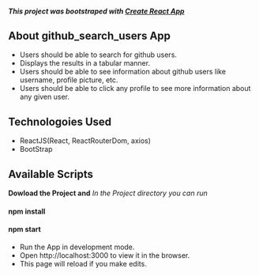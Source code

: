 ##### This project was bootstraped with [Create React App](https://github.com/facebook/create-react-app)

## About github_search_users App
- Users should be able to search for github users.
- Displays the results in a tabular manner.
- Users should be able to see information about github users like username, profile picture, etc.
- Users should be able to click any profile to see more information about any given user.

## Technologoies Used
- ReactJS(React, ReactRouterDom, axios)
- BootStrap

## Available Scripts
**Dowload the Project and**
_In the Project directory you can run_

#### npm install
#### npm start
- Run the App in development mode.
- Open http://localhost:3000 to view it in the browser.
- This page will reload if you make edits.
